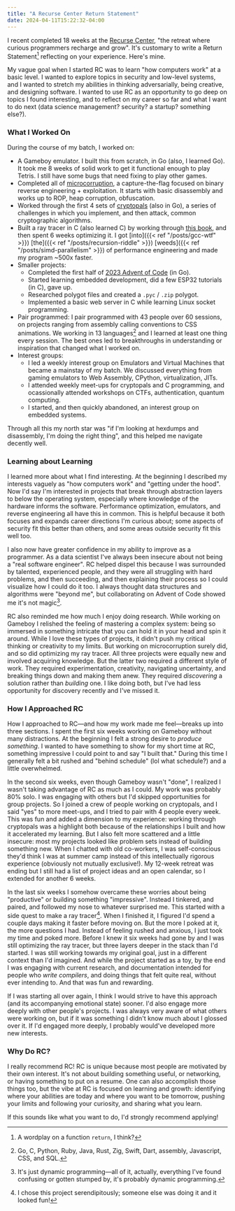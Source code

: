 ```yaml
---
title: "A Recurse Center Return Statement"
date: 2024-04-11T15:22:32-04:00
---
```


I recent completed 18 weeks at the [Recurse Center](https://recurse.com/), "the retreat where curious programmers recharge and grow". It's customary to write a Return Statement[^0] reflecting on your experience. Here's mine.

My vague goal when I started RC was to learn "how computers work" at a basic level. I wanted to explore topics in security and low-level systems, and I wanted to stretch my abilities in thinking adversarially, being creative, and designing software. I wanted to use RC as an opportunity to go deep on topics I found interesting, and to reflect on my career so far and what I want to do next (data science management? security? a startup? something else?).

### What I Worked On

During the course of my batch, I worked on:

* A Gameboy emulator. I built this from scratch, in Go (also, I learned Go). It took me 8 weeks of solid work to get it functional enough to play Tetris. I still have some bugs that need fixing to play other games.
* Completed all of [microcorruption](https://microcorruption.com/), a capture-the-flag focused on binary reverse engineering + exploitation. It starts with basic disassembly and works up to ROP, heap corruption, obfuscation.
* Worked through the first 4 sets of [cryptopals](https://cryptopals.com/) (also in Go), a series of challenges in which you implement, and then attack, common cryptographic algorithms.
* Built a ray tracer in C (also learned C) by working through [this book](https://raytracing.github.io/books/RayTracingInOneWeekend.html), and then spent 6 weeks optimizing it. I got [into]({{< ref "/posts/gcc-wtf" >}}) [the]({{< ref "/posts/recursion-riddle" >}}) [weeds]({{< ref "/posts/simd-parallelism" >}}) of performance engineering and made my program ~500x faster.
* Smaller projects:
  - Completed the first half of [2023 Advent of Code](https://github.com/JFeintzeig/advent_of_code_2023) (in Go).
  * Started learning embedded development, did a few ESP32 tutorials (in C), gave up.
  * Researched polygot files and created a `.pyc` / `.zip` polygot.
  * Implemented a basic web server in C while learning Linux socket programming.
* Pair programmed: I pair programmed with 43 people over 60 sessions, on projects ranging from assembly calling conventions to CSS animations. We working in 13 languages[^1] and I learned at least one thing every session. The best ones led to breakthroughs in understanding or inspiration that changed what I worked on.
* Interest groups:
  * I led a weekly interest group on Emulators and Virtual Machines that became a mainstay of my batch. We discussed everything from gaming emulators to Web Assembly, CPython, virtualization, JITs.
  * I attended weekly meet-ups for cryptopals and C programming, and ocassionally attended workshops on CTFs, authentication, quantum computing.
  * I started, and then quickly abandoned, an interest group on embedded systems.

Through all this my north star was "if I'm looking at hexdumps and disassembly, I'm doing the right thing", and this helped me navigate decently well.

### Learning about Learning

I learned more about what I find interesting. At the beginning I described my interests vaguely as "how computers work" and "getting under the hood". Now I'd say I'm interested in projects that break through abstraction layers to below the operating system, especially where knowledge of the hardware informs the software. Performance optimization, emulators, and reverse engineering all have this in common. This is helpful because it both focuses and expands career directions I'm curious about; some aspects of security fit this better than others, and some areas outside security fit this well too.

I also now have greater confidence in my ability to improve as a programmer. As a data scientist I've always been insecure about not being a "real software engineer". RC helped dispel this because I was surrounded by talented, experienced people, and they were all struggling with hard problems, and then succeeding, and then explaining their process so I could visualize how I could do it too. I always thought data structures and algorithms were "beyond me", but collaborating on Advent of Code showed me it's not magic[^2].

RC also reminded me how much I enjoy doing research. While working on Gameboy I relished the feeling of mastering a complex system: being so immersed in something intricate that you can hold it in your head and spin it around. While I love these types of projects, it didn't push my critical thinking or creativity to my limits. But working on microcorruption surely did, and so did optimizing my ray tracer. All three projects were equally new and involved acquiring knowledge. But the latter two required a different style of work. They required experimentation, creativity, navigating uncertainty, and breaking things down and making them anew. They required *discovering* a solution rather than *building* one. I like doing both, but I've had less opportunity for discovery recently and I've missed it. 

### How I Approached RC

How I approached to RC&mdash;and how my work made me feel&mdash;breaks up into three sections. I spent the first six weeks working on Gameboy without many distractions. At the beginning I felt a strong desire to *produce something*. I wanted to have something to show for my short time at RC, something impressive I could point to and say "I built that." During this time I generally felt a bit rushed and "behind schedule" (lol what schedule?) and a little overwhelmed.

In the second six weeks, even though Gameboy wasn't "done", I realized I wasn't taking advantage of RC as much as I could. My work was probably 80% solo. I was engaging with others but I'd skipped opportunities for group projects. So I joined a crew of people working on cryptopals, and I said "yes" to more meet-ups, and I tried to pair with 4 people every week. This was fun and added a dimension to my experience: working through cryptopals was a highlight both because of the relationships I built and how it accelerated my learning. But I also felt more scattered and a little insecure: most my projects looked like problem sets instead of building something new. When I chatted with old co-workers, I was self-conscious they'd think I was at summer camp instead of this intellectually rigorous experience (obviously not mutually exclusive!). My 12-week retreat was ending but I still had a list of project ideas and an open calendar, so I extended for another 6 weeks.

In the last six weeks I somehow overcame these worries about being "productive" or building something "impressive". Instead I tinkered, and paired, and followed my nose to whatever surprised me. This started with a side quest to make a ray tracer[^3]. When I finished it, I figured I'd spend a couple days making it faster before moving on. But the more I poked at it, the more questions I had. Instead of feeling rushed and anxious, I just took my time and poked more. Before I knew it six weeks had gone by and I was still optimizing the ray tracer, but three layers deeper in the stack than I'd started. I was still working towards my original goal, just in a different context than I'd imagined. And while the project started as a toy, by the end I was engaging with current research, and documentation intended for people who *write compilers*, and doing things that felt quite real, without ever intending to. And that was fun and rewarding.

If I was starting all over again, I think I would strive to have this approach (and its accompanying emotional state) sooner. I'd also engage more deeply with other people's projects. I was always very aware of what others were working on, but if it was something I didn't know much about I glossed over it. If I'd engaged more deeply, I probably would've developed more new interests.

### Why Do RC?

I really recommend RC! RC is unique because most people are motivated by their own interest. It's not about building something useful, or networking, or having something to put on a resume. One can also accomplish those things too, but the vibe at RC is focused on learning and growth: identifying where your abilities are today and where you want to be tomorrow, pushing your limits and following your curiosity, and sharing what you learn.

If this sounds like what you want to do, I'd strongly recommend applying!

[^0]: A wordplay on a function `return`, I think?
[^1]: Go, C, Python, Ruby, Java, Rust, Zig, Swift, Dart, assembly, Javascript, CSS, and SQL.
[^2]: It's just dynamic programming&mdash;all of it, actually, everything I've found confusing or gotten stumped by, it's probably dynamic programming.
[^3]: I chose this project serendipitously; someone else was doing it and it looked fun!
